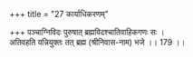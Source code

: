 +++
title = "27 कार्याधिकरणम्"

+++
पञ्चाग्निविदः पुरुषात् ब्रह्मविदश्चातिवाहिकगणः सः ।  
अतिवहति यन्नियुक्तः तत् ब्रह्म (श्रीनिवास-नाम) भजे ।। 179 ।।